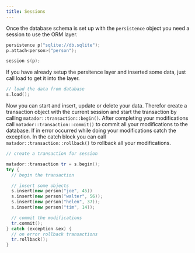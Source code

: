 ```yaml
---
title: Sessions
---
```

Once the database schema is set up with the ```persistence``` object you need a session
to use the ORM layer.

```cpp
persistence p("sqlite://db.sqlite");
p.attach<person>("person");

session s(p);
```

If you have already setup the persitence layer and inserted some data, just call load to
get it into the layer.

```cpp
// load the data from database
s.load();
```

Now you can start and insert, update or delete your data. Therefor create a transaction
object with the current session and start the transaction by calling
```matador::transaction::begin()```. After completing your modifications call
```matador::transaction::commit()``` to commit all your modifications to the
database. If in error occurred while doing your modifications catch
the exception. In the catch block you can call ```matador::transaction::rollback()```
to rollback all your modifications.

```cpp
// create a transaction for session

matador::transaction tr = s.begin();
try {
  // begin the transaction

  // insert some objects
  s.insert(new person("joe", 45))
  s.insert(new person("walter", 56));
  s.insert(new person("helen", 37));
  s.insert(new person("tim", 14));

  // commit the modifications
  tr.commit();
} catch (exception &ex) {
  // on error rollback transactions
  tr.rollback();
}
```
